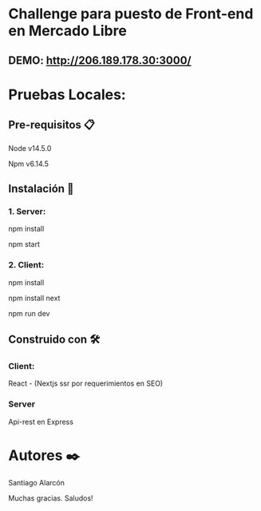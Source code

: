 # Challenge para puesto de Front-end en Mercado Libre

## DEMO: http://206.189.178.30:3000/



# Pruebas Locales:

## Pre-requisitos 📋

Node v14.5.0

Npm v6.14.5



## Instalación 🔧

### 1. Server:

npm install

npm start




### 2. Client:

npm install

npm install next

npm run dev



## Construido con 🛠️

### Client:
React - (Nextjs ssr por requerimientos en SEO)


### Server
Api-rest en Express


# Autores ✒️

Santiago Alarcón

Muchas gracias. Saludos!
